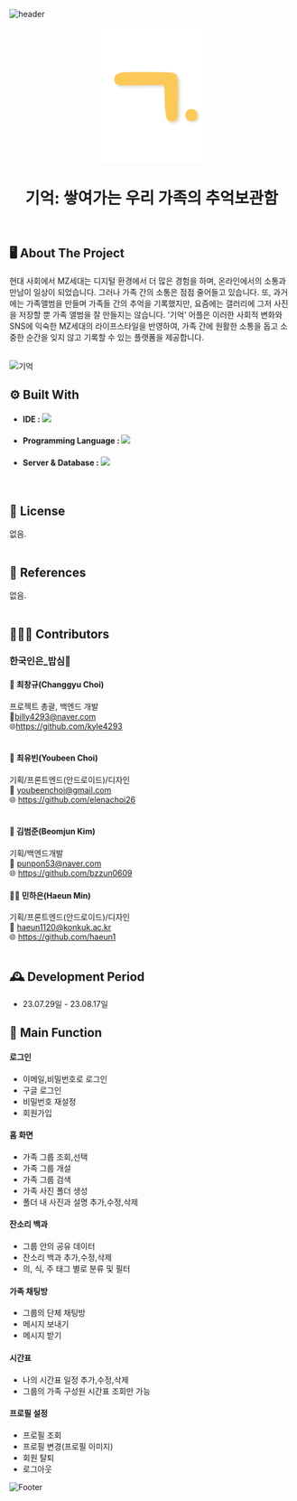![header](https://capsule-render.vercel.app/api?type=waving&color=auto&height=150&section=header&fontSize=60)
<!-- PROJECT LOGO -->
<div align="center">
  <a href="https://github.com/othneildrew/Best-README-Template">
    <img src="logo.png" alt="Logo" width="200" height="240">
  </a>
  <h1 align="center">기억: 쌓여가는 우리 가족의 추억보관함</h1>
</div>


<br/>

## 🖥️ About The Project
현대 사회에서 MZ세대는 디지털 환경에서 더 많은 경험을 하며, 온라인에서의 소통과 만남이 일상이 되었습니다. 그러나 가족 간의 소통은 점점 줄어들고 있습니다. 또, 과거에는 가족앨범을 만들며 가족들 간의 추억을 기록했지만, 요즘에는 갤러리에 그저 사진을 저장할 뿐 가족 앨범을 잘 만들지는 않습니다. 
 ‘기억’ 어플은 이러한 사회적 변화와 SNS에 익숙한 MZ세대의 라이프스타일을 반영하여, 가족 간에 원활한 소통을 돕고 소중한 순간을 잊지 않고 기록할 수 있는 플랫폼을 제공합니다. 
<br/>
<br/>

![기억](https://github.com/kyle4293/K-RicePower/assets/87288266/78601fa7-916f-4ad3-adfd-0e889adb16c2)


## ⚙️ Built With
- #### **IDE** : <img src="https://img.shields.io/badge/Android Studio-3DDC84?style=flat&logo=Android Studio&logoColor=white"/>
- #### **Programming Language** : <img src="https://img.shields.io/badge/Kotlin-7F52FF?style=flat&logo=Kotlin&logoColor=white"/>
- #### **Server & Database** : <img src="https://img.shields.io/badge/Firebase-FFCA28?style=flat&logo=Firebase&logoColor=white"/>
<br>

## :loudspeaker: License
없음.
<br>
<br>

## :blue_book: References 
없음.
<br>
<br>

## 🧑‍🤝‍🧑 Contributors  
### 한국인은_밥심:rice:
#### 👦 최창규(Changgyu Choi) 
프로젝트 총괄, 백엔드 개발 <br/>
📧billy4293@naver.com <br/>
🌐https://github.com/kyle4293<br/>
<br/>

#### 👧 최유빈(Youbeen Choi)
기획/프론트엔드(안드로이드)/디자인 <br/>
📧 youbeenchoi@gmail.com <br/>
🌐 https://github.com/elenachoi26 <br/>
<br/>

#### 👨 김범준(Beomjun Kim)
기획/백엔드개발 <br/>
📧 punpon53@naver.com <br/>
🌐 https://github.com/bzzun0609 <br/>

#### 👱‍♀️ 민하은(Haeun Min)
기획/프론트엔드(안드로이드)/디자인 <br/>
📧 haeun1120@konkuk.ac.kr <br/>
🌐 https://github.com/haeun1 <br/>
<br/>


## 🕰️ Development Period
* 23.07.29일 - 23.08.17일


## 📌 Main Function
#### 로그인
- 이메일,비밀번호로 로그인
- 구글 로그인
- 비밀번호 재설정
- 회원가입

#### 홈 화면
- 가족 그룹 조회,선택
- 가족 그룹 개설
- 가족 그룹 검색
- 가족 사진 폴더 생성
- 폴더 내 사진과 설명 추가,수정,삭제

#### 잔소리 백과
- 그룹 안의 공유 데이터
- 잔소리 백과 추가,수정,삭제
- 의, 식, 주 태그 별로 분류 및 필터

#### 가족 채팅방
- 그룹의 단체 채팅방
- 메시지 보내기
- 메시지 받기

#### 시간표 
- 나의 시간표 일정 추가,수정,삭제
- 그룹의 가족 구성원 시간표 조회만 가능

#### 프로필 설정
- 프로필 조회
- 프로필 변경(프로필 이미지)
- 회원 탈퇴
- 로그아웃


![Footer](https://capsule-render.vercel.app/api?type=waving&color=auto&height=150&section=footer)
